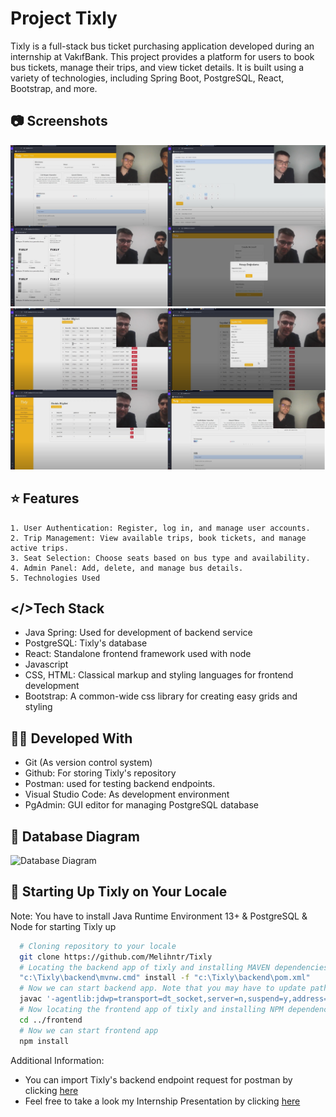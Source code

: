 # Project Tixly

Tixly is a full-stack bus ticket purchasing application developed during an internship at VakıfBank. This project provides a platform for users to book bus tickets, manage their trips, and view ticket details. It is built using a variety of technologies, including Spring Boot, PostgreSQL, React, Bootstrap, and more.

## 📷 Screenshots
![ScreenShot - 1](/assets/screenshot_1.png)
![ScreenShot - 2](/assets/screenshot_2.png)

## ⭐ Features
    1. User Authentication: Register, log in, and manage user accounts.
    2. Trip Management: View available trips, book tickets, and manage active trips.
    3. Seat Selection: Choose seats based on bus type and availability.
    4. Admin Panel: Add, delete, and manage bus details.
    5. Technologies Used

## </>Tech Stack
- Java Spring: Used for development of backend service
- PostgreSQL: Tixly's database
- React: Standalone frontend framework used with node
- Javascript
- CSS, HTML: Classical markup and styling languages for frontend development
- Bootstrap: A common-wide css library for creating easy grids and styling

## 👨‍💻 Developed With
- Git (As version control system)
- Github: For storing Tixly's repository
- Postman: used for testing backend endpoints. 
- Visual Studio Code: As development environment
- PgAdmin: GUI editor for managing PostgreSQL database

## 📘 Database Diagram
![Database Diagram](/assets/database_diagram.png)

## 🚀 Starting Up Tixly on Your Locale
Note: You have to install Java Runtime Environment 13+ & PostgreSQL & Node for starting Tixly up
```bash  
  # Cloning repository to your locale
  git clone https://github.com/Melihntr/Tixly
  # Locating the backend app of tixly and installing MAVEN dependencies.
  "c:\Tixly\backend\mvnw.cmd" install -f "c:\Tixly\backend\pom.xml"
  # Now we can start backend app. Note that you may have to update path by your own file system
  javac '-agentlib:jdwp=transport=dt_socket,server=n,suspend=y,address=localhost:59267' '-cp' 'C:\tixly\build.jar' 'com.tixly.ticket.TicketApplication'
  # Now locating the frontend app of tixly and installing NPM dependencies
  cd ../frontend
  # Now we can start frontend app
  npm install
```

Additional Information:
- You can import Tixly's backend endpoint request for postman by clicking [here](/Tixly.postman_collection.json)
- Feel free to take a look my Internship Presentation by clicking [here](/assets/InternshipPresentation.pdf)